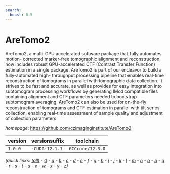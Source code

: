 ```yaml
---
search:
  boost: 0.5
---
```

# AreTomo2

AreTomo2, a multi-GPU accelerated software package that fully automates motion-  corrected marker-free tomographic alignment and reconstruction, now includes     robust GPU-accelerated CTF (Contrast Transfer Function) estimation in a single   package. AreTomo2 is part of our endeavor to build a fully-automated high-       throughput processing pipeline that enables real-time reconstruction of          tomograms in parallel with tomographic data collection. It strives to be fast    and accurate, as well as provides for easy integration into subtomogram          processing workflows by generating IMod compatible files containing alignment    and CTF parameters needed to bootstrap subtomogram averaging. AreTomo2 can also  be used for on-the-fly reconstruction of tomograms and CTF estimation in         parallel with tilt series collection, enabling real-time assessment of sample    quality and adjustment of collection parameters

*homepage*: <https://github.com/czimaginginstitute/AreTomo2>

version | versionsuffix | toolchain
--------|---------------|----------
``1.0.0`` | ``-CUDA-12.1.1`` | ``GCCcore/12.3.0``


*(quick links: [(all)](../index.md) - [0](../0/index.md) - [a](../a/index.md) - [b](../b/index.md) - [c](../c/index.md) - [d](../d/index.md) - [e](../e/index.md) - [f](../f/index.md) - [g](../g/index.md) - [h](../h/index.md) - [i](../i/index.md) - [j](../j/index.md) - [k](../k/index.md) - [l](../l/index.md) - [m](../m/index.md) - [n](../n/index.md) - [o](../o/index.md) - [p](../p/index.md) - [q](../q/index.md) - [r](../r/index.md) - [s](../s/index.md) - [t](../t/index.md) - [u](../u/index.md) - [v](../v/index.md) - [w](../w/index.md) - [x](../x/index.md) - [y](../y/index.md) - [z](../z/index.md))*

